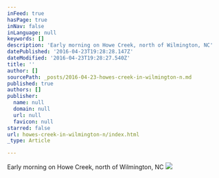 ```yaml
---
inFeed: true
hasPage: true
inNav: false
inLanguage: null
keywords: []
description: 'Early morning on Howe Creek, north of Wilmington, NC'
datePublished: '2016-04-23T19:28:28.147Z'
dateModified: '2016-04-23T19:28:27.540Z'
title: ''
author: []
sourcePath: _posts/2016-04-23-howes-creek-in-wilmington-n.md
published: true
authors: []
publisher:
  name: null
  domain: null
  url: null
  favicon: null
starred: false
url: howes-creek-in-wilmington-n/index.html
_type: Article

---
```

Early morning on Howe Creek, north of Wilmington, NC
![](https://the-grid-user-content.s3-us-west-2.amazonaws.com/27bf2fbf-8897-4352-ae40-98516bd905f3.jpg)